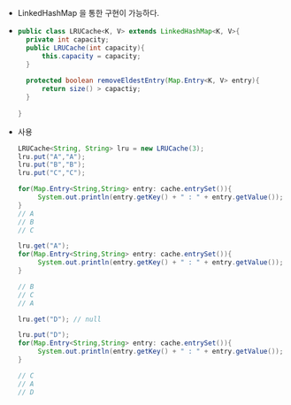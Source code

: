 * LinkedHashMap 을 통한 구현이 가능하다.
* ```java
  public class LRUCache<K, V> extends LinkedHashMap<K, V>{
    private int capacity;
    public LRUCache(int capacity){
        this.capacity = capacity;
    }
    
    protected boolean removeEldestEntry(Map.Entry<K, V> entry){
        return size() > capactiy;
    }
    
  }
  
* 사용
  ```java
  LRUCache<String, String> lru = new LRUCache(3);
  lru.put("A","A");
  lru.put("B","B");
  lru.put("C","C");
  
  for(Map.Entry<String,String> entry: cache.entrySet()){
       System.out.println(entry.getKey() + " : " + entry.getValue());
  }
  // A
  // B
  // C
  
  lru.get("A");
  for(Map.Entry<String,String> entry: cache.entrySet()){
       System.out.println(entry.getKey() + " : " + entry.getValue());
  }
  
  // B
  // C
  // A
  
  lru.get("D"); // null
  
  lru.put("D");
  for(Map.Entry<String,String> entry: cache.entrySet()){
       System.out.println(entry.getKey() + " : " + entry.getValue());
  }
  
  // C
  // A
  // D
  
